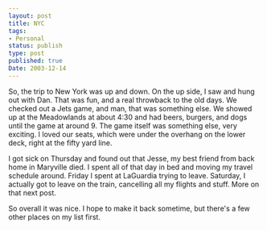 ```yaml
---
layout: post
title: NYC
tags:
- Personal
status: publish
type: post
published: true
Date: 2003-12-14
---
```

So, the trip to New York was up and down.  On the up side, I saw and hung out with Dan.  That was fun, and a real throwback to the old days.  We checked out a Jets game, and man, that was something else.  We showed up at the Meadowlands at about 4:30 and had beers, burgers, and dogs until the game at around 9.  The game itself was something else, very exciting.  I loved our seats, which were under the overhang on the lower deck, right at the fifty yard line.

I got sick on Thursday and found out that Jesse, my best friend from back home in Maryville died.  I spent all of that day in bed and moving my travel schedule around.  Friday I spent at LaGuardia trying to leave.  Saturday, I actually got to leave on the train, cancelling all my flights and stuff.  More on that next post.

So overall it was nice.  I hope to make it back sometime, but there's a few other places on my list first.

